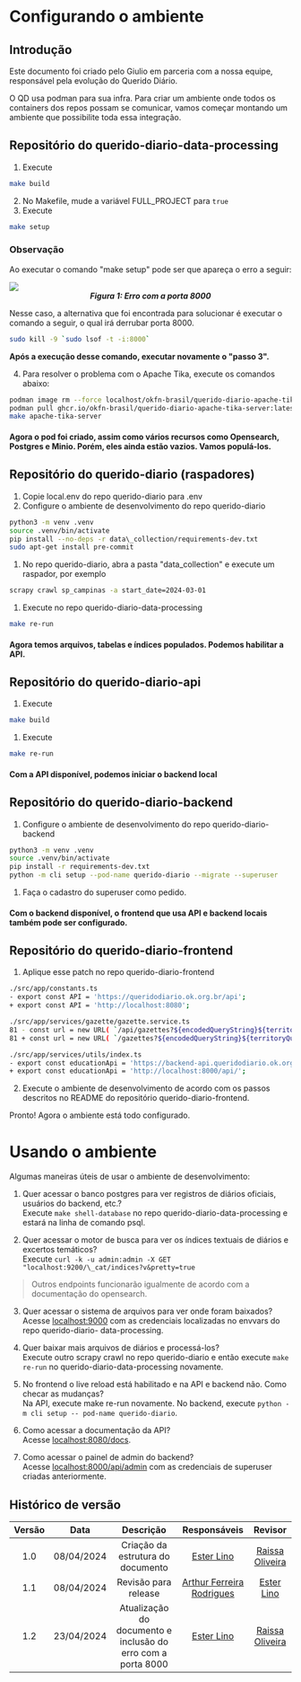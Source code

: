 # Configurando o ambiente

## Introdução
Este documento foi criado pelo Giulio em parceria com a nossa equipe, responsável pela evolução do Querido Diário.

O QD usa podman para sua infra. Para criar um ambiente onde todos os containers dos repos possam se comunicar, vamos começar montando um ambiente que possibilite toda essa integração.

## Repositório do querido-diario-data-processing

1. Execute  

``` bash
make build
```

2. No Makefile, mude a variável FULL_PROJECT para `true`
3. Execute

``` bash
make setup
```
### **Observação**

Ao executar o comando "make setup" pode ser que apareça o erro a seguir:

<img src="./imagens/Erro_porta8000.jpeg"/>
<h5 style="text-align: center; margin: 0 auto">Figura 1: Erro com a porta 8000</h5>

Nesse caso, a alternativa que foi encontrada para solucionar é executar o comando a seguir, o qual irá derrubar porta 8000.

``` bash
sudo kill -9 `sudo lsof -t -i:8000`
```
**Após a execução desse comando, executar novamente o "passo 3".**

4. Para resolver o problema com o Apache Tika, execute os comandos abaixo:
   
``` bash
podman image rm --force localhost/okfn-brasil/querido-diario-apache-tika-server 
podman pull ghcr.io/okfn-brasil/querido-diario-apache-tika-server:latest 
make apache-tika-server
```

#### Agora o pod foi criado, assim como vários recursos como Opensearch, Postgres e Minio. Porém, eles ainda estão vazios. Vamos populá-los.

## Repositório do querido-diario (raspadores)

1. Copie local.env do repo querido-diario para .env 
2. Configure o ambiente de desenvolvimento do repo querido-diario
   
``` bash
python3 -m venv .venv
source .venv/bin/activate
pip install --no-deps -r data\_collection/requirements-dev.txt
sudo apt-get install pre-commit
```

1. No repo querido-diario, abra a pasta "data_collection" e execute um raspador, por exemplo
   
``` bash
scrapy crawl sp_campinas -a start_date=2024-03-01
```

1. Execute no repo querido-diario-data-processing
   
``` bash
make re-run
```

#### Agora temos arquivos, tabelas e índices populados. Podemos habilitar a API.

## Repositório do querido-diario-api

1. Execute 
   
``` bash
make build
``` 

1. Execute 
   
``` bash
make re-run
```

#### Com a API disponível, podemos iniciar o backend local

## Repositório do querido-diario-backend

1. Configure o ambiente de desenvolvimento do repo querido-diario-backend
   
```bash
python3 -m venv .venv
source .venv/bin/activate
pip install -r requirements-dev.txt
python -m cli setup --pod-name querido-diario --migrate --superuser 
```

1. Faça o cadastro do superuser como pedido.

#### Com o backend disponível, o frontend que usa API e backend locais também pode ser configurado.

## Repositório do querido-diario-frontend

1. Aplique esse patch no repo querido-diario-frontend

```bash
./src/app/constants.ts 
- export const API = 'https://queridodiario.ok.org.br/api'; 
+ export const API = 'http://localhost:8080';

./src/app/services/gazette/gazette.service.ts 
81 - const url = new URL( `/api/gazettes?${encodedQueryString}${territoryQuery}` ,  `https://queridodiario.ok.org.br` ).toString(); 
81 + const url = new URL( `/gazettes?${encodedQueryString}${territoryQuery}` ,  `http://localhost:8080` ).toString(); 

./src/app/services/utils/index.ts
- export const educationApi = 'https://backend-api.queridodiario.ok.org.br/api/'; 
+ export const educationApi = 'http://localhost:8000/api/'; 
```

2. Execute o ambiente de desenvolvimento de acordo com os passos descritos no README do repositório querido-diario-frontend.

Pronto! Agora o ambiente está todo configurado.

# Usando o ambiente

Algumas maneiras úteis de usar o ambiente de desenvolvimento:

1. Quer acessar o banco postgres para ver registros de diários oficiais, usuários do backend, etc.?<br>
    Execute `make shell-database` no repo querido-diario-data-processing e estará na linha de comando psql.

2. Quer acessar o motor de busca para ver os índices textuais de diários e excertos temáticos?<br>
    Execute `curl -k -u admin:admin -X GET "localhost:9200/\_cat/indices?v&pretty=true`
> Outros endpoints  funcionarão  igualmente  de  acordo  com  a  documentação  do  opensearch.

3. Quer acessar o sistema de arquivos para ver onde foram baixados?<br>
    Acesse  [localhost:9000](http://localhost:9000) com  as  credenciais localizadas  no  envvars do repo  querido-diario- data-processing.

4. Quer baixar mais arquivos de diários e processá-los?<br>
    Execute outro scrapy crawl no repo querido-diario e então execute `make re-run` no querido-diario-data-processing novamente. 

5. No frontend o live reload está habilitado e na API e backend não. Como checar as mudanças?<br>
    Na API, execute make re-run novamente. No backend, execute `python -m cli setup -- pod-name querido-diario`.

6. Como acessar a documentação da API?<br>
    Acesse [localhost:8080/docs](http://localhost:8080). 

7. Como acessar o painel de admin do backend?<br>
    Acesse [localhost:8000/api/admin](http://localhost:8080/api/admin) com as credenciais de superuser criadas anteriormente.

## Histórico de versão

| Versão |    Data    |             Descrição             |                              Responsáveis                               |                        Revisor                         |
| :----: | :--------: | :-------------------------------: | :---------------------------------------------------------------------: | :----------------------------------------------------: |
|  1.0   | 08/04/2024 | Criação da estrutura do documento |               [Ester Lino](https://github.com/esteerlino)               | [Raissa Oliveira](https://github.com/raissamsoliveira) |
|  1.1   | 08/04/2024 |       Revisão para release        | [Arthur Ferreira Rodrigues](https://github.com/ArthurFerreiraRodrigues) |      [Ester Lino](https://github.com/esteerlino)       |
|  1.2   | 23/04/2024 | Atualização do documento e inclusão do erro com a porta 8000 |               [Ester Lino](https://github.com/esteerlino)               | [Raissa Oliveira](https://github.com/raissamsoliveira) |